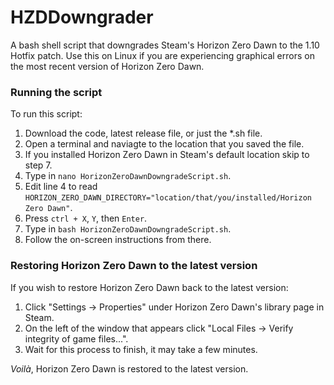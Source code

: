 # HZDDowngrader
A bash shell script that downgrades Steam's Horizon Zero Dawn to the 1.10 Hotfix patch. Use this on Linux if you are experiencing graphical errors on the most recent version of Horizon Zero Dawn.

### Running the script
To run this script:
1. Download the code, latest release file, or just the *.sh file.
2. Open a terminal and naviagte to the location that you saved the file.
3. If you installed Horizon Zero Dawn in Steam's default location skip to step 7.
4. Type in `nano HorizonZeroDawnDowngradeScript.sh`.
5. Edit line 4 to read `HORIZON_ZERO_DAWN_DIRECTORY="location/that/you/installed/Horizon Zero Dawn"`.
6. Press `ctrl + X`, `Y`, then `Enter`.
7. Type in `bash HorizonZeroDawnDowngradeScript.sh`.
8. Follow the on-screen instructions from there.

### Restoring Horizon Zero Dawn to the latest version
If you wish to restore Horizon Zero Dawn back to the latest version:
1. Click "Settings -> Properties" under Horizon Zero Dawn's library page in Steam.
2. On the left of the window that appears click "Local Files -> Verify integrity of game files...".
3. Wait for this process to finish, it may take a few minutes.

*Voilà*, Horizon Zero Dawn is restored to the latest version. 
